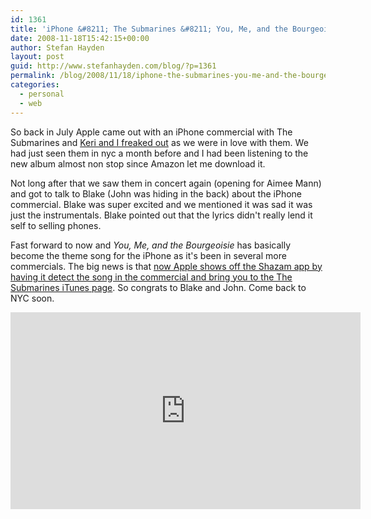 ```yaml
---
id: 1361
title: 'iPhone &#8211; The Submarines &#8211; You, Me, and the Bourgeoisie'
date: 2008-11-18T15:42:15+00:00
author: Stefan Hayden
layout: post
guid: http://www.stefanhayden.com/blog/?p=1361
permalink: /blog/2008/11/18/iphone-the-submarines-you-me-and-the-bourgeoisie/
categories:
  - personal
  - web
---
```

So back in July Apple came out with an iPhone commercial with The Submarines and <a href="http://www.stefanhayden.com/blog/2008/07/25/the-submarines-in-iphone-commercial/">Keri and I freaked out</a> as we were in love with them. We had just seen them in nyc a month before and I had been listening to the new album almost non stop since Amazon let me download it.

Not long after that we saw them in concert again (opening for Aimee Mann) and got to talk to Blake (John was hiding in the back) about the iPhone commercial. Blake was super excited and we mentioned it was sad it was just the instrumentals. Blake pointed out that the lyrics didn't really lend it self to selling phones. 

Fast forward to now and <em>You, Me, and the Bourgeoisie</em> has basically become the theme song for the iPhone as it's been in several more commercials. The big news is that <a href="http://www.youtube.com/watch?v=kcYY-Ii7rcs">now Apple shows off the Shazam app by having it detect the song in the commercial and bring you to the The Submarines iTunes page</a>. So congrats to Blake and John. Come back to NYC soon.

<iframe width="560" height="315" src="http://www.youtube.com/v/kcYY-Ii7rcs&hl=en&fs=1" title="YouTube video player" frameborder="0" allow="accelerometer; autoplay; clipboard-write; encrypted-media; gyroscope; picture-in-picture" allowfullscreen></iframe>
